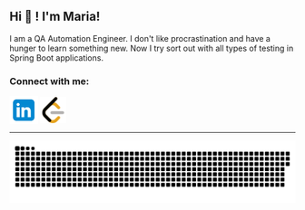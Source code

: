 ## Hi 👋 ! I'm Maria!

I am a QA Automation Engineer. I don't like procrastination and  have a hunger to learn something new. Now I try sort out with all types of testing in Spring Boot applications.
<h3 align="left">Connect with me:</h3>
<p align="left" text-align="center">
  <a href="https://www.linkedin.com/in/maria-shpatserman-3a19b61b/" target="_blank" rel="noreferrer"> 
     <img src="assets/icons/linkedin/linkedin.svg" width="50" style="vertical-align:middle;"   /></a>
 <a href="https://leetcode.com/u/shpatserman_maria/" target="_blank" rel="noreferrer"> 
     <img src="assets/icons/leetcode/leetcode.svg" width="46"  style="vertical-align:middle;"  /> </a>


 
   

</p>

<hr>
<p align="center">
 <img width="1000" src="assets/github-snake.svg" alt="snake"/>
</p>
<!--
**maria-shpatserman/maria-shpatserman** is a ✨ _special_ ✨ repository because its `README.md` (this file) appears on your GitHub profile.

Here are some ideas to get you started:

- 🔭 I’m currently working on ...
- 🌱 I’m currently learning ...
- 👯 I’m looking to collaborate on ...
- 🤔 I’m looking for help with ...
- 💬 Ask me about ...
- 📫 How to reach me: ...
- 😄 Pronouns: ...
- ⚡ Fun fact: ...
-->
